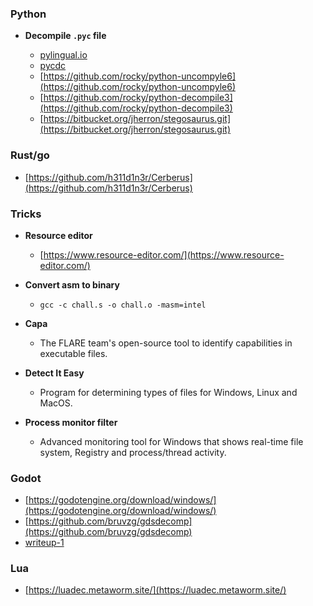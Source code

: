### Python
  - **Decompile `.pyc` file**
  
    - [pylingual.io](https://pylingual.io/)
    - [pycdc](https://github.com/zrax/pycdc)
    - [https://github.com/rocky/python-uncompyle6](https://github.com/rocky/python-uncompyle6)
    - [https://github.com/rocky/python-decompile3](https://github.com/rocky/python-decompile3)
    - [https://bitbucket.org/jherron/stegosaurus.git](https://bitbucket.org/jherron/stegosaurus.git)

### Rust/go
  
  - [https://github.com/h311d1n3r/Cerberus](https://github.com/h311d1n3r/Cerberus)

### Tricks

- **Resource editor**
    - [https://www.resource-editor.com/](https://www.resource-editor.com/)
      
- **Convert asm to binary**

  - `gcc -c chall.s -o chall.o -masm=intel`

- **Capa**

  - The FLARE team's open-source tool to identify capabilities in executable files.

- **Detect It Easy**

  - Program for determining types of files for Windows, Linux and MacOS.

- **Process monitor filter**

  - Advanced monitoring tool for Windows that shows real-time file system, Registry and process/thread activity.

### Godot

  - [https://godotengine.org/download/windows/](https://godotengine.org/download/windows/)
  - [https://github.com/bruvzg/gdsdecomp](https://github.com/bruvzg/gdsdecomp)
  - [writeup-1](https://medium.com/@Sle3pyHead/the-game-ctf-notes-tryhackme-babeb48c2ae9)

### Lua

  - [https://luadec.metaworm.site/](https://luadec.metaworm.site/)

